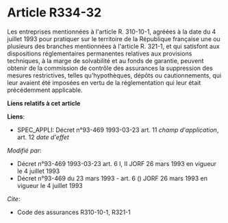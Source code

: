 # Article R334-32

Les entreprises mentionnées à l'article R. 310-10-1, agréées à la date du 4 juillet 1993 pour pratiquer sur le territoire de
la République française une ou plusieurs des branches mentionnées à l'article R. 321-1, et qui satisfont aux dispositions
réglementaires permanentes relatives aux provisions techniques, à la marge de solvabilité et au fonds de garantie, peuvent
obtenir de la commission de contrôle des assurances la suppression des mesures restrictives, telles qu'hypothèques, dépôts ou
cautionnements, qui leur avaient été imposées en vertu de la réglementation qui leur était précédemment applicable.

**Liens relatifs à cet article**

**Liens**:

  - SPEC_APPLI: Décret n°93-469 1993-03-23 art. 11 *champ d'application*, art. 12 *date d'effet*

_Modifié par_:

  - Décret n°93-469 1993-03-23 art. 6 I, II JORF 26 mars 1993 en vigueur le 4 juillet 1993
  - Décret n°93-469 du 23 mars 1993 - art. 6 () JORF 26 mars 1993 en vigueur le 4 juillet 1993

_Cite_:

  - Code des assurances R310-10-1, R321-1
